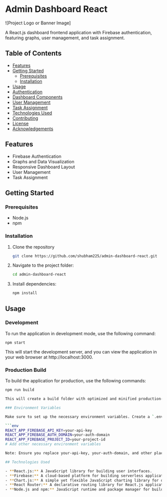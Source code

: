 # Admin Dashboard React

![Project Logo or Banner Image]

A React.js dashboard frontend application with Firebase authentication, featuring graphs, user management, and task assignment.

## Table of Contents

- [Features](#features)
- [Getting Started](#getting-started)
  - [Prerequisites](#prerequisites)
  - [Installation](#installation)
- [Usage](#usage)
- [Authentication](#authentication)
- [Dashboard Components](#dashboard-components)
- [User Management](#user-management)
- [Task Assignment](#task-assignment)
- [Technologies Used](#technologies-used)
- [Contributing](#contributing)
- [License](#license)
- [Acknowledgements](#acknowledgements)

## Features

- Firebase Authentication
- Graphs and Data Visualization
- Responsive Dashboard Layout
- User Management
- Task Assignment

## Getting Started

### Prerequisites

- Node.js
- npm

### Installation

1. Clone the repository
	```bash
	git clone https://github.com/shubham225/admin-dashboard-react.git

2. Navigate to the project folder:

	```bash
	cd admin-dashboard-react

3. Install dependencies:
	```bash
	npm install

## Usage

### Development
To run the application in development mode, use the following command:
	
	npm start

This will start the development server, and you can view the application in your web browser at http://localhost:3000.

### Production Build
To build the application for production, use the following commands:
 
 ```bash
 npm run build

This will create a build folder with optimized and minified production-ready assets.

### Environment Variables

Make sure to set up the necessary environment variables. Create a `.env` file in the root of your project and add the required variables:

 ```env
 REACT_APP_FIREBASE_API_KEY=your-api-key
 REACT_APP_FIREBASE_AUTH_DOMAIN=your-auth-domain
 REACT_APP_FIREBASE_PROJECT_ID=your-project-id
 # Add other necessary environment variables

Note: Ensure you replace your-api-key, your-auth-domain, and other placeholders with your actual Firebase configuration.

## Technologies Used

- **React.js:** A JavaScript library for building user interfaces.
- **Firebase:** A cloud-based platform for building serverless applications.
- **Chart.js:** A simple yet flexible JavaScript charting library for data visualization.
- **React Router:** A declarative routing library for React.js applications.
- **Node.js and npm:** JavaScript runtime and package manager for building and managing dependencies.
